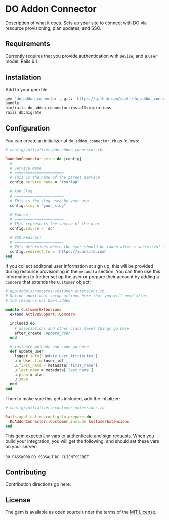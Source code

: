 # DO Addon Connector

Description of what it does.  Sets up your site to connect with DO via resource provisioning, plan updates, and SSO.

## Requirements

Currently requires that you provide authentication with `Devise`, and a `User` model.  Rails 6.1

## Installation
Add to your gem file.

``` bash
gem 'do_addon_connector', git: 'https://github.com/scott/do_addon_connector'
bundle 
bin/rails do_addon_connector:install:migrations
rails db:migrate
```

## Configuration

You can create an initializer at `do_addon_connector.rb` as follows:

``` ruby
# config/initializers/do_addon_connector.rb

DoAddonConnector.setup do |config|
  # 
  # Service Name
  # ======================
  # This is the name of the parent service
  config.service_name = "YourApp"

  # App Slug
  # ======================
  # This is the slug used by your app
  config.slug = "your_slug"

  # Source
  # ======================
  # This represents the source of the user
  config.source = 'do'

  # SSO Redirect
  # ======================
  # This determines where the user should be taken after a successful SSO
  config.redirect_to = 'https://yoursite.com'
end
```

If you collect additonal user information at sign up, this will be provided during resource provisioning in the `metadata` section.  You can then use this information to further set up the user or prepare their account by adding a `concern` that extends the `Customer` object:

``` ruby
# app/models/concerns/customer_extensions.rb
# Define additional setup actions here that you will need after 
# the resource has been added

module CustomerExtensions
  extend ActiveSupport::Concern

  included do
    # associations and other class level things go here
    after_create :update_user
  end

  # instance methods and code go here
  def update_user
    logger.info("Update User Attributes")
    u = User.find(user_id)
    u.first_name = metadata['first_name']
    u.last_name = metadata['last_name']
    u.plan = plan
    u.save!
  end
end
```
Then to make sure this gets included, add the intializer:
``` ruby
# config/initializers/customer_extensions.rb

Rails.application.config.to_prepare do
  DoAddonConnector::Customer.include CustomerExtensions
end
```


This gem expects `ENV` vars to authenticate and sign requests.  When you build your integration, you will get the following, and should set these vars on your server:

`DO_PASSWORD`
`DO_SSOSALT`
`DO_CLIENTSECRET`

## Contributing
Contribution directions go here.

## License
The gem is available as open source under the terms of the [MIT License](https://opensource.org/licenses/MIT).
